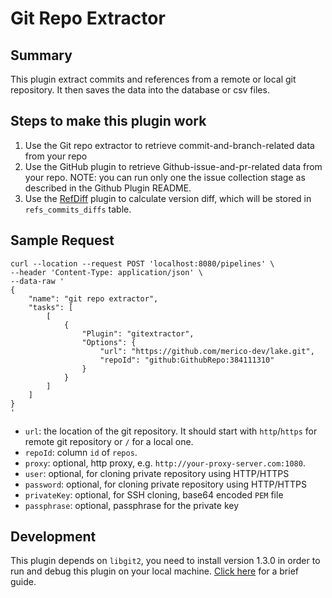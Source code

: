# Git Repo Extractor

## Summary
This plugin extract commits and references from a remote or local git repository. It then saves the data into the database or csv files.

## Steps to make this plugin work

1. Use the Git repo extractor to retrieve commit-and-branch-related data from your repo
2. Use the GitHub plugin to retrieve Github-issue-and-pr-related data from your repo. NOTE: you can run only one the issue collection stage as described in the Github Plugin README.
3. Use the [RefDiff](../refdiff) plugin to calculate version diff, which will be stored in `refs_commits_diffs` table.

## Sample Request

```
curl --location --request POST 'localhost:8080/pipelines' \
--header 'Content-Type: application/json' \
--data-raw '
{
    "name": "git repo extractor",
    "tasks": [
        [
            {
                "Plugin": "gitextractor",
                "Options": {
                    "url": "https://github.com/merico-dev/lake.git",
                    "repoId": "github:GithubRepo:384111310"
                }
            }
        ]
    ]
}
'
```
- `url`: the location of the git repository. It should start with `http`/`https` for remote git repository or `/` for a local one.
- `repoId`: column `id` of  `repos`.
- `proxy`: optional, http proxy, e.g. `http://your-proxy-server.com:1080`.
- `user`: optional, for cloning private repository using HTTP/HTTPS
- `password`: optional, for cloning private repository using HTTP/HTTPS
- `privateKey`: optional, for SSH cloning, base64 encoded `PEM` file
- `passphrase`: optional, passphrase for the private key


## Development

This plugin depends on `libgit2`, you need to install version 1.3.0 in order to run and debug this plugin on your local
machine. [Click here](../refdiff#Development) for a brief guide.
